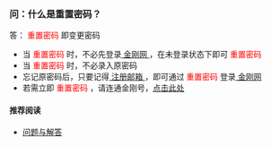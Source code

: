 ### 问：什么是重置密码？
答：<font color="Red"> 重置密码 </font>即变更密码
- 当<font color="Red"> 重置密码 </font>时，不必先登录[ 金刚网 ](https://a2zitpro.github.io/web/金刚中文网)，在未登录状态下即可<font color="Red"> 重置密码 </font>
- 当<font color="Red"> 重置密码 </font>时，不必录入原密码
- 忘记原密码后，只要记得[ 注册邮箱 ](https://a2zitpro.github.io/web/注册邮箱)，即可通过<font color="Red"> 重置密码 </font>登录[ 金刚网 ](https://a2zitpro.github.io/web/金刚中文网)
- 若需立即<font color="Red"> 重置密码 </font>，请连通金刚号，[点击此处](https://www.atozitpro.net/zh/password-reset/)
#### 推荐阅读
- [问题与解答](https://a2zitpro.github.io/web/列表-问题与解答)
